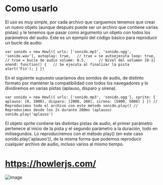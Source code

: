 # Como usarlo
El uso es muy simple, por cada archivo que carguemos tenemos que crear un nuevo objeto (aunque después puede ser un archivo que contiene varias pistas) y le tenemos que pasar como argumento un objeto con todos los parámetros del audio. Este es un ejemplo del código básico para reproducir un bucle de audio:

`var sonido = new Howl({
  urls: ['sonido.mp3', 'sonido.ogg', 'sonido.wav'],
  autoplay: true,   // true = se autoejecuta
  loop: true,       // true = bucle de audio
  volume: 0.5,      // Nivel del volumen [0-1]
  onend: function() {   // Se ejecuta al finalizar la pista
    alert('Fin');
  }
})`

En el siguiente supuesto usaríamos dos sonidos de audio, de distinto formato por mantener la compatibilidad con todos los navegadores y lo dividiremos en varias pistas (aplauso, disparo y sirena).

`var sonido = new Howl({
  urls: ['sonido.mp3', 'sonido.ogg'],
  sprite: {
    aplauso: [0, 2000],
    disparo: [2000, 200],
    sirena: [5000, 5000]
  }
})
// Reproducimos todo el archivo con este método
sonido.play()
// Reproducimos desde los 2s durante 200ms (aplauso)
sonido.play('aplauso')`

El objeto sprite contiene las distintas pistas de audio, el primer parámetro pertenece al inicio de la pista y el segundo parámetro a la duración, todo en milisegundos. Lo reproduciremos con el método play() (en este caso sonido.play('aplauso')), de la misma forma que podemos reproducir cualquier archivo de audio, incluso varios al mismo tiempo.

# https://howlerjs.com/
![image](https://user-images.githubusercontent.com/53632260/176107292-9403ecff-6163-4bb9-b25b-e4718d7f60ee.png)
